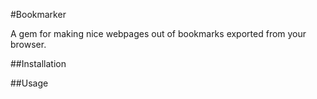 #Bookmarker

A gem for making nice webpages out of bookmarks exported from
your browser.

##Installation

##Usage


